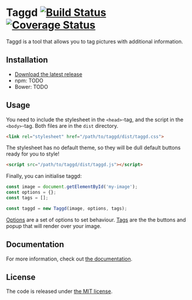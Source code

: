 # Taggd [![Build Status](http://img.shields.io/travis/timseverien/taggd/3.0.svg)](https://travis-ci.org/timseverien/taggd) [![Coverage Status](http://img.shields.io/coveralls/timseverien/taggd/3.0.svg)](https://coveralls.io/r/timseverien/taggd?branch=3.0)

Taggd is a tool that allows you to tag pictures with additional information.

## Installation

* [Download the latest release](https://github.com/timseverien/taggd/archive/3.0.zip)
* npm: TODO
* Bower: TODO

## Usage

You need to include the stylesheet in the `<head>`-tag, and the script in the `<body>`-tag. Both files are in the `dist` directory.

```html
<link rel="stylesheet" href="/path/to/taggd/dist/taggd.css">
```

The stylesheet has no default theme, so they will be dull default buttons ready for you to style!

```html
<script src="/path/to/taggd/dist/taggd.js"></script>
```

Finally, you can initialise taggd:

```js
const image = document.getElementById('my-image');
const options = {};
const tags = [];

const taggd = new Taggd(image, options, tags);
```

[Options](https://github.com/timseverien/taggd/wiki#options) are a set of options to set behaviour. [Tags](https://github.com/timseverien/taggd/wiki#options) are the the buttons and popup that will render over your image.

## Documentation

For more information, check out [the documentation](https://github.com/timseverien/taggd/wiki).

## License

The code is released under [the MIT license](https://github.com/timseverien/taggd/blob/3.0/LICENSE.txt).
